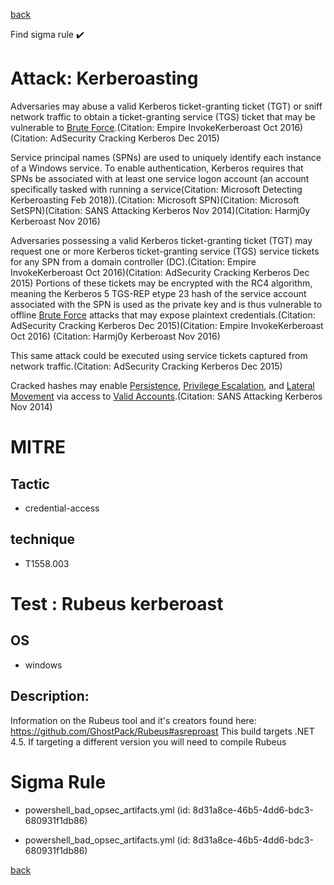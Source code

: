 
[back](../index.md)

Find sigma rule :heavy_check_mark: 

# Attack: Kerberoasting 

Adversaries may abuse a valid Kerberos ticket-granting ticket (TGT) or sniff network traffic to obtain a ticket-granting service (TGS) ticket that may be vulnerable to [Brute Force](https://attack.mitre.org/techniques/T1110).(Citation: Empire InvokeKerberoast Oct 2016)(Citation: AdSecurity Cracking Kerberos Dec 2015) 

Service principal names (SPNs) are used to uniquely identify each instance of a Windows service. To enable authentication, Kerberos requires that SPNs be associated with at least one service logon account (an account specifically tasked with running a service(Citation: Microsoft Detecting Kerberoasting Feb 2018)).(Citation: Microsoft SPN)(Citation: Microsoft SetSPN)(Citation: SANS Attacking Kerberos Nov 2014)(Citation: Harmj0y Kerberoast Nov 2016)

Adversaries possessing a valid Kerberos ticket-granting ticket (TGT) may request one or more Kerberos ticket-granting service (TGS) service tickets for any SPN from a domain controller (DC).(Citation: Empire InvokeKerberoast Oct 2016)(Citation: AdSecurity Cracking Kerberos Dec 2015) Portions of these tickets may be encrypted with the RC4 algorithm, meaning the Kerberos 5 TGS-REP etype 23 hash of the service account associated with the SPN is used as the private key and is thus vulnerable to offline [Brute Force](https://attack.mitre.org/techniques/T1110) attacks that may expose plaintext credentials.(Citation: AdSecurity Cracking Kerberos Dec 2015)(Citation: Empire InvokeKerberoast Oct 2016) (Citation: Harmj0y Kerberoast Nov 2016)

This same attack could be executed using service tickets captured from network traffic.(Citation: AdSecurity Cracking Kerberos Dec 2015)

Cracked hashes may enable [Persistence](https://attack.mitre.org/tactics/TA0003), [Privilege Escalation](https://attack.mitre.org/tactics/TA0004), and [Lateral Movement](https://attack.mitre.org/tactics/TA0008) via access to [Valid Accounts](https://attack.mitre.org/techniques/T1078).(Citation: SANS Attacking Kerberos Nov 2014)

# MITRE
## Tactic
  - credential-access


## technique
  - T1558.003


# Test : Rubeus kerberoast
## OS
  - windows


## Description:
Information on the Rubeus tool and it's creators found here: https://github.com/GhostPack/Rubeus#asreproast
This build targets .NET 4.5.  If targeting a different version you will need to compile Rubeus


# Sigma Rule
 - powershell_bad_opsec_artifacts.yml (id: 8d31a8ce-46b5-4dd6-bdc3-680931f1db86)

 - powershell_bad_opsec_artifacts.yml (id: 8d31a8ce-46b5-4dd6-bdc3-680931f1db86)



[back](../index.md)
